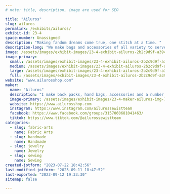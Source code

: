 ```yaml
---
# note: title, description, image are used for SEO

title: "Ailuros"
slug: ailuros
permalink: /exhibits/ailuros/
exhibit-id: 23-4
space-number: Unassigned
description: "Making fandom dreams come true, one stitch at a time. "
description-long: "We make bags and accessories of all variety to serve your everyday or specific needs with a variety of fabrics. Focusing mainly on fandoms, arts and overall nerdy fun stuff."
image: /assets/images/exhibit-images/23-4-exhibit-ailuros-2b2c9d9f-a394-4b3a-b7c4-46d5de65b908-large.jpeg
image-primary: 
  small: /assets/images/exhibit-images/23-4-exhibit-ailuros-2b2c9d9f-a394-4b3a-b7c4-46d5de65b908-small.jpeg
  medium: /assets/images/exhibit-images/23-4-exhibit-ailuros-2b2c9d9f-a394-4b3a-b7c4-46d5de65b908-medium.jpeg
  large: /assets/images/exhibit-images/23-4-exhibit-ailuros-2b2c9d9f-a394-4b3a-b7c4-46d5de65b908-large.jpeg
  full: /assets/images/exhibit-images/23-4-exhibit-ailuros-2b2c9d9f-a394-4b3a-b7c4-46d5de65b908-full.jpeg
website: "www.ailurosshop.com"
maker: 
  name: "Ailuros"
  description: "I make back packs, hand bags, accessories and a number of other fabric/sewn items, focusing on fandoms, art and a lot of nerdy stuff."
  image-primary: /assets/images/exhibit-images/23-4-maker-ailuros-img-7715-medium.jpeg
  website: https://www.ailurosshop.com
  instagram: https://www.instagram.com/ailurossewistteam
  facebook: https://www.facebook.com/groups/3157060681041463/
  tiktok: https://www.tiktok.com/@ailurossewistteam
categories: 
  - slug: fabric-arts
    name: Fabric Arts
  - slug: handmade
    name: Handmade
  - slug: jewelry
    name: Jewelry
  - slug: sewing
    name: Sewing
created-jotform: "2023-07-22 18:42:56"
last-modified-jotform: "2023-09-11 18:47:52"
last-exported: "2023-09-12 19:33:30"
sitemap: false

---
```

